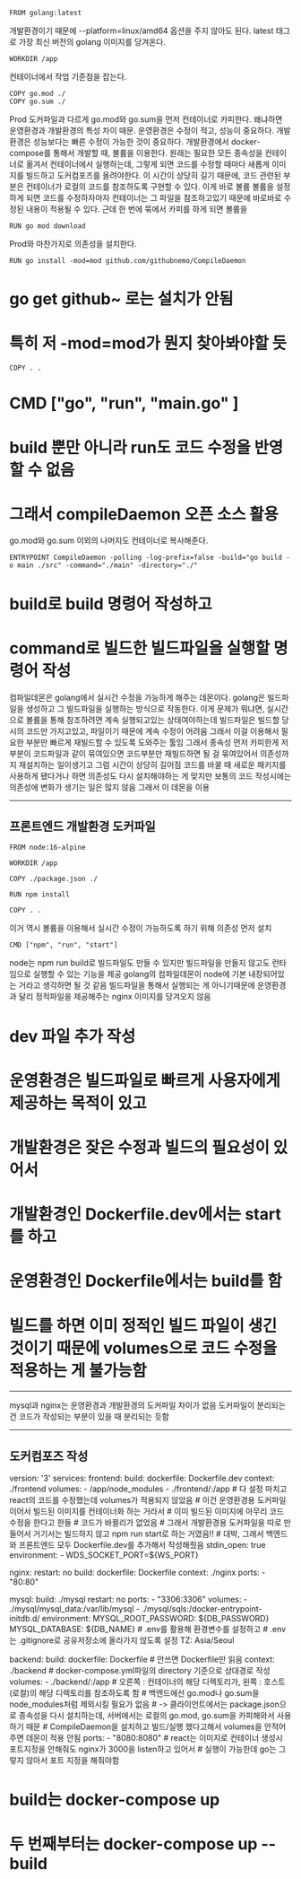     FROM golang:latest
개발환경이기 때문에 --platform=linux/amd64 옵션을 주지 않아도 된다.
latest 태그로 가장 최신 버전의 golang 이미지를 당겨온다.

    WORKDIR /app
컨테이너에서 작업 기준점을 잡는다.

    COPY go.mod ./
    COPY go.sum ./
Prod 도커파일과 다르게 go.mod와 go.sum을 먼저 컨테이너로 카피한다.
왜냐하면 운영환경과 개발환경의 특성 차이 때문.
운영환경은 수정이 적고, 성능이 중요하다.
개발환경은 성능보다는 빠른 수정이 가능한 것이 중요하다.
개발환경에서 docker-compose를 통해서 개발할 때, 볼륨을 이용한다.
원래는 필요한 모든 종속성을 컨테이너로 옮겨서 컨테이너에서 실행하는데,
그렇게 되면 코드를 수정할 때마다 새롭게 이미지를 빌드하고 도커컴포즈를 올려야한다.
이 시간이 상당히 길기 때문에, 코드 관련된 부분은 컨테이너가 로컬의 코드를 참조하도록 구현할 수 있다.
이게 바로 볼륨
볼륨을 설정하게 되면 코드를 수정하자마자 컨테이너는 그 파일을 참조하고있기 때문에 바로바로 수정된 내용이 적용될 수 있다.
근데 한 번에 묶에서 카피를 하게 되면 볼륨을 

    RUN go mod download
Prod와 마찬가지로 의존성을 설치한다.

    RUN go install -mod=mod github.com/githubnemo/CompileDaemon
# go get github~ 로는 설치가 안됨
# 특히 저 -mod=mod가 뭔지 찾아봐야할 듯

    COPY . .
# CMD ["go", "run", "main.go" ]
# build 뿐만 아니라 run도 코드 수정을 반영할 수 없음
# 그래서 compileDaemon 오픈 소스 활용
go.mod와 go.sum 이외의 나머지도 컨테이너로 복사해준다.

    ENTRYPOINT CompileDaemon -polling -log-prefix=false -build="go build -o main ./src" -command="./main" -directory="./"
# build로 build 명령어 작성하고
# command로 빌드한 빌드파일을 실행할 명령어 작성
컴파일데몬은 golang에서 실시간 수정을 가능하게 해주는 데몬이다.
golang은 빌드파일을 생성하고 그 빌드파일을 실행하는 방식으로 작동한다.
이게 문제가 뭐냐면, 실시간으로 볼륨을 통해 참조하려면 계속 실행되고있는 상태여야하는데
빌드파일은 빌드할 당시의 코드만 가지고있고, 파일이기 때문에 계속 수정이 어려움
그래서 이걸 이용해서 필요한 부분만 빠르게 재빌드할 수 있도록 도와주는 툴임
그래서 종속성 먼저 카피한게 저 부분이 코드파일과 같이 묶여있으면 코드부분만 재빌드하면 될 걸 묶여있어서 의존성까지 재설치하는 일이생기고
그럼 시간이 상당히 길어짐
코드를 바꿀 때 새로운 패키지를 사용하게 됐다거나 하면 의존성도 다시 설치해야하는 게 맞지만
보통의 코드 작성시에는 의존성에 변화가 생기는 일은 많지 않음
그래서 이 데몬을 이용


---

## 프론트엔드 개발환경 도커파일

    FROM node:16-alpine

    WORKDIR /app

    COPY ./package.json ./

    RUN npm install

    COPY . .
이거 역시 볼륨을 이용해서 실시간 수정이 가능하도록 하기 위해 의존성 먼저 설치

    CMD ["npm", "run", "start"]
node는 npm run build로 빌드파일도 만들 수 있지만
빌드파일을 만들지 않고도 런타임으로 실행할 수 있는 기능을 제공
golang의 컴파일데몬이 node에 기본 내장되어있는 거라고 생각하면 될 것 같음
빌드파일을 통해서 실행되는 게 아니기때문에 운영환경과 달리 정적파일을 제공해주는 nginx 이미지를 당겨오지 않음
# dev 파일 추가 작성
# 운영환경은 빌드파일로 빠르게 사용자에게 제공하는 목적이 있고
# 개발환경은 잦은 수정과 빌드의 필요성이 있어서
# 개발환경인 Dockerfile.dev에서는 start를 하고
# 운영환경인 Dockerfile에서는 build를 함
# 빌드를 하면 이미 정적인 빌드 파일이 생긴 것이기 때문에 volumes으로 코드 수정을 적용하는 게 불가능함

---

mysql과 nginx는 운영환경과 개발환경의 도커파일 차이가 없음
도커파일이 분리되는 건 코드가 작성되는 부분이 있을 때 분리되는 듯함

---

## 도커컴포즈 작성

version: '3'
services:
  frontend:
    build:
      dockerfile: Dockerfile.dev
      context: ./frontend
    volumes:
      - /app/node_modules
      - ./frontend/:/app
    # 다 설정 마치고 react의 코드를 수정했는데 volumes가 적용되지 않았음
    # 이건 운영환경용 도커파일이어서 빌드된 이미지를 컨테이너화 하는 거라서
    # 이미 빌드된 이미지에 아무리 코드 수정을 한다고 한들
    # 코드가 바뀔리가 없었음
    # 그래서 개발환경용 도커파일을 따로 만들어서 거기서는 빌드하지 않고 npm run start로 하는 거였음!!
    # 대박, 그래서 백엔드와 프론트엔드 모두 Dockerfile.dev를 추가해서 작성해줬음
    stdin_open: true
    environment:
      - WDS_SOCKET_PORT=${WS_PORT}

  nginx:
    restart: no
    build:
      dockerfile: Dockerfile
      context: ./nginx
    ports:
      - "80:80"
      
  mysql:
    build: ./mysql
    restart: no
    ports:
      - "3306:3306"
    volumes:
      - ./mysql/mysql_data:/var/lib/mysql
      - ./mysql/sqls:/docker-entrypoint-initdb.d/
    environment:
      MYSQL_ROOT_PASSWORD: ${DB_PASSWORD}
      MYSQL_DATABASE: ${DB_NAME}
      # .env를 활용해 환경변수를 설정하고 
      # .env는 .gitignore로 공유저장소에 올라가지 않도록 설정
      TZ: Asia/Seoul

  backend:
    build:
      dockerfile: Dockerfile
      # 안쓰면 Dockerfile만 읽음
      context: ./backend
      # docker-compose.yml파일의 directory 기준으로 상대경로 작성
    volumes:
      - ./backend/:/app
      # 오른쪽 : 컨테이너의 해당 디렉토리가, 왼쪽 : 호스트(로컬)의 해당 디렉토리를 참조하도록 함
      # 백엔드에선 go.mod나 go.sum을 node_modules처럼 제외시킬 필요가 없음
      # -> 클라이언트에서는 package.json으로 종속성을 다시 설치하는데, 서버에서는 로컬의 go.mod, go.sum을 카피해와서 사용하기 때문
      # CompileDaemon을 설치하고 빌드/실행 했다고해서 volumes을 안적어주면 데몬이 적용 안됨
    ports:
      - "8080:8080"
      # react는 이미지로 컨테이너 생성시 포트지정을 안해줘도 nginx가 3000을 listen하고 있어서
      # 실행이 가능한데 go는 그렇지 않아서 포트 지정을 해줘야함

# build는 docker-compose up
# 두 번째부터는 docker-compose up --build